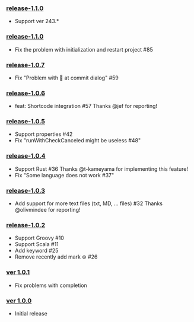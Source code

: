### [release-1.1.0](https://github.com/shiraji/yet-another-emoji-support/releases/tag/release-1.1.2)

* Support ver 243.*

### [release-1.1.0](https://github.com/shiraji/yet-another-emoji-support/releases/tag/release-1.1.0)

* Fix the problem with initialization and restart project #85

### [release-1.0.7](https://github.com/shiraji/yet-another-emoji-support/releases/tag/release-1.0.7)

* Fix "Problem with :100: at commit dialog" #59

### [release-1.0.6](https://github.com/shiraji/yet-another-emoji-support/releases/tag/release-1.0.6)

* feat: Shortcode integration #57 Thanks @jef for reporting!

### [release-1.0.5](https://github.com/shiraji/yet-another-emoji-support/releases/tag/release-1.0.5)

* Support properties #42
* Fix "runWithCheckCanceled might be useless #48"

### [release-1.0.4](https://github.com/shiraji/yet-another-emoji-support/releases/tag/release-1.0.4)

* Support Rust #36 Thanks @t-kameyama for implementing this feature!
* Fix "Some language does not work #37"

### [release-1.0.3](https://github.com/shiraji/yet-another-emoji-support/releases/tag/release-1.0.3)

* Add support for more text files (txt, MD, ... files) #32 Thanks @olivmindee for reporting!

### [release-1.0.2](https://github.com/shiraji/yet-another-emoji-support/releases/tag/release-1.0.2)

* Support Groovy #10
* Support Scala #11
* Add keyword #25
* Remove recently add mark ⊛ #26

### [ver 1.0.1](https://github.com/shiraji/yet-another-emoji-support/releases/tag/v1.0.1)

* Fix problems with completion

### [ver 1.0.0](https://github.com/shiraji/yet-another-emoji-support/releases/tag/v1.0.0)

* Initial release